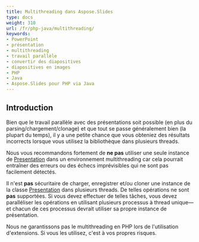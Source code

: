 ```yaml
---
title: Multithreading dans Aspose.Slides
type: docs
weight: 310
url: /fr/php-java/multithreading/
keywords:
- PowerPoint
- présentation
- multithreading
- travail parallèle
- convertir des diapositives
- diapositives en images
- PHP
- Java
- Aspose.Slides pour PHP via Java
---
```


## **Introduction**

Bien que le travail parallèle avec des présentations soit possible (en plus du parsing/chargement/clonage) et que tout se passe généralement bien (la plupart du temps), il y a une petite chance que vous obteniez des résultats incorrects lorsque vous utilisez la bibliothèque dans plusieurs threads.

Nous vous recommandons fortement de **ne pas** utiliser une seule instance de [Presentation](https://reference.aspose.com/slides/php-java/aspose.slides/Presentation) dans un environnement multithreading car cela pourrait entraîner des erreurs ou des échecs imprévisibles qui ne sont pas facilement détectés.

Il n'est **pas** sécuritaire de charger, enregistrer et/ou cloner une instance de la classe [Presentation](https://reference.aspose.com/slides/php-java/aspose.slides/Presentation) dans plusieurs threads. De telles opérations ne sont **pas** supportées. Si vous devez effectuer de telles tâches, vous devez paralléliser les opérations en utilisant plusieurs processus à thread unique—et chacun de ces processus devrait utiliser sa propre instance de présentation.

Nous ne garantissons pas le multithreading en PHP lors de l'utilisation d'extensions. Si vous les utilisez, c'est à vos propres risques.